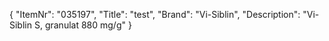 {
  "ItemNr": "035197",
  "Title": "test",
  "Brand": "Vi-Siblin",
  "Description": "Vi-Siblin S, granulat 880 mg/g"
}